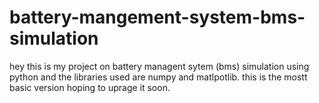 # battery-mangement-system-bms-simulation
hey this is my project on battery managent sytem (bms) simulation using python and the libraries used are numpy and matlpotlib. this is the mostt basic version hoping to uprage it soon.
